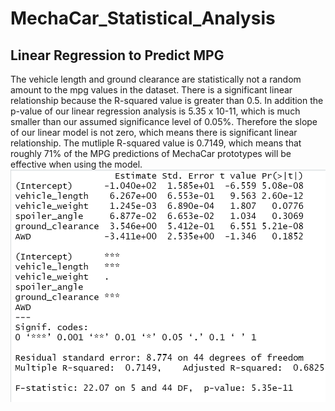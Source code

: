# MechaCar_Statistical_Analysis

## Linear Regression to Predict MPG
The vehicle length and ground clearance are statistically not a random amount to the mpg values in the dataset. There is a significant linear relationship because the R-squared value is greater than 0.5.  In addition the p-value of our linear regression analysis is 5.35 x 10-11, which is much smaller than our assumed significance level of 0.05%. Therefore the slope of our linear model is not zero, which means there is significant linear relationship. The mutliple R-squared value is 0.7149, which means that roughly 71% of the MPG predictions of MechaCar prototypes will be effective when using the model.
![Linearregresssion](/Linearregression.PNG)
